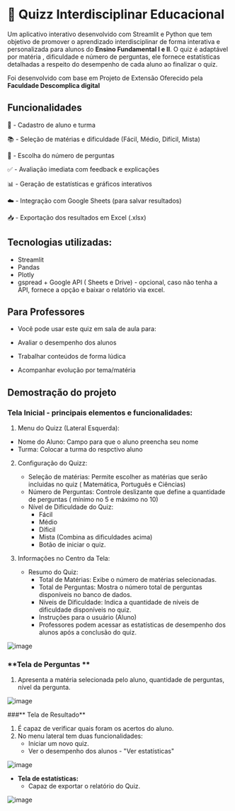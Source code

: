 #  🧠 **Quizz Interdisciplinar Educacional**

Um aplicativo interativo desenvolvido com Streamlit e Python que tem objetivo de promover o aprendizado interdisciplinar de forma interativa e personalizada para alunos do **Ensino Fundamental I e II**. O quiz é adaptável por matéria , dificuldade e número de perguntas,
ele fornece estatísticas detalhadas a respeito do desempenho de cada aluno ao finalizar o quiz.

Foi desenvolvido com base em Projeto de Extensão Oferecido pela **Faculdade Descomplica digital**

## **Funcionalidades**

📝 - Cadastro de aluno e turma

📚 - Seleção de matérias e dificuldade (Fácil, Médio, Difícil, Mista)

🔢 - Escolha do número de perguntas

✅ - Avaliação imediata com feedback e explicações

📊 - Geração de estatísticas e gráficos interativos

☁️ - Integração com Google Sheets (para salvar resultados)

📥 - Exportação dos resultados em Excel (.xlsx)


## **Tecnologias utilizadas:**

- Streamlit
- Pandas
- Plotly
- gspread + Google API ( Sheets e Drive) - opcional, caso não tenha a API, fornece a opção e baixar o relatório via excel.


## **Para Professores**

- Você pode usar este quiz em sala de aula para:

- Avaliar o desempenho dos alunos

- Trabalhar conteúdos de forma lúdica

- Acompanhar evolução por tema/matéria


## **Demostração do projeto**

### **Tela Inicial - principais elementos e funcionalidades:**

1. Menu do Quizz (Lateral Esquerda):
  - Nome do Aluno: Campo para que o aluno preencha seu nome
  - Turma: Colocar a turma do respctivo aluno

2. Configuração do Quizz:
   - Seleção de matérias: Permite escolher as matérias que serão incluidas no quiz ( Matemática, Português e Ciências)
   - Número de Perguntas: Controle deslizante que define a quantidade de perguntas ( mínimo no 5 e máximo no 10)
   - Nível de Dificuldade do Quiz: 
      - Fácil
      - Médio
      - Díficil
      - Mista (Combina as dificuldades acima)
      - Botão de iniciar o quiz.

3. Informações no Centro da Tela:
   - Resumo do Quiz:
       - Total de Matérias: Exibe o número de matérias selecionadas.
       - Total de Perguntas: Mostra o número total de perguntas disponíveis no banco de dados.
       - Níveis de Dificuldade: Indica a quantidade de níveis de dificuldade disponíveis no quiz.
       - Instruções para o usuário (Aluno)
       - Professores podem acessar as estatísticas de desempenho dos alunos após a conclusão do quiz.

![image](https://github.com/user-attachments/assets/b9b108ce-dac2-4bf7-8c53-a4ae5b0f2154)

### **Tela de Perguntas **

1. Apresenta a matéria selecionada pelo aluno, quantidade de perguntas, nível da pergunta.

![image](https://github.com/user-attachments/assets/011f0ffc-b4e8-476b-81c1-05e275589d5f)

###** Tela de Resultado**

1. É capaz de verificar quais foram os acertos do aluno.
2. No menu lateral tem duas funcionalidades:
     - Iniciar um novo quiz.
     - Ver o desempenho dos alunos - "Ver estatísticas"
       
![image](https://github.com/user-attachments/assets/67b8f620-ff14-4624-a2da-b3f6826cc8ed)

- **Tela de estatísticas:**
    - Capaz de exportar o relatório do Quiz.

![image](https://github.com/user-attachments/assets/9e575cb3-446a-46d6-9ce0-7e47a547ff8e)


